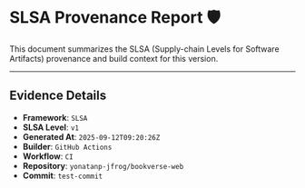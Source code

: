 # SLSA Provenance Report 🛡️

This document summarizes the SLSA (Supply-chain Levels for Software Artifacts) provenance and build context for this version.

---

## Evidence Details

* **Framework**: `SLSA`
* **SLSA Level**: `v1`
* **Generated At**: `2025-09-12T09:20:26Z`
* **Builder**: `GitHub Actions`
* **Workflow**: `CI`
* **Repository**: `yonatanp-jfrog/bookverse-web`
* **Commit**: `test-commit`
